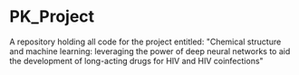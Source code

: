 # PK_Project
A repository holding all code for the project entitled: "Chemical structure and machine learning: leveraging the power of deep neural networks to aid the development of long-acting drugs for HIV and HIV coinfections"
